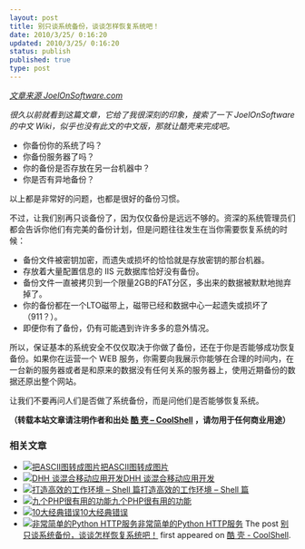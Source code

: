 ```yaml
---
layout: post
title: 别只谈系统备份，谈谈怎样恢复系统吧！
date: 2010/3/25/ 0:16:20
updated: 2010/3/25/ 0:16:20
status: publish
published: true
type: post
---
```


*[文章来源 JoelOnSoftware.com](http://www.joelonsoftware.com/items/2009/12/14.html)*


*很久以前就看到这篇文章，它给了我很深刻的印象，搜索了一下 JoelOnSoftware 的中文 Wiki，似乎也没有此文的中文版，那就让酷壳来完成吧。*


* 你备份你的系统了吗？
* 你备份服务器了吗？
* 你的备份是否存放在另一台机器中？
* 你是否有异地备份？


以上都是非常好的问题，也都是很好的备份习惯。


不过，让我们别再只谈备份了，因为仅仅备份是远远不够的。资深的系统管理员们都会告诉你他们有完美的备份计划，但是问题往往发生在当你需要恢复系统的时候：


* 备份文件被密钥加密，而遗失或损坏的恰恰就是存放密钥的那台机器。
* 存放着大量配置信息的 IIS 元数据库恰好没有备份。
* 备份文件一直被拷贝到一个限量2GB的FAT分区，多出来的数据被默默地抛弃掉了。
* 你的备份都在一个LTO磁带上，磁带已经和数据中心一起遗失或损坏了（911？）。
* 即便你有了备份，仍有可能遇到许许多多的意外情况。


所以，保证基本的系统安全不仅仅取决于你做了备份，还在于你是否能够成功恢复备份。如果你在运营一个 WEB 服务，你需要向我展示你能够在合理的时间内，在一台新的服务器或者是和原来的数据没有任何关系的服务器上，使用近期备份的数据还原出整个网站。


让我们不要再问人们是否做了系统备份，而是问他们是否能够恢复系统。



**（转载本站文章请注明作者和出处 [酷 壳 – CoolShell](https://coolshell.cn/) ，请勿用于任何商业用途）**



### 相关文章

* [![把ASCII图转成图片](https://coolshell.cn/wp-content/uploads/2009/11/color_codes-150x150.png)](https://coolshell.cn/articles/1684.html)[把ASCII图转成图片](https://coolshell.cn/articles/1684.html)
* [![DHH 谈混合移动应用开发](https://coolshell.cn/wp-content/uploads/2014/12/1053-DHH-150x150.jpg)](https://coolshell.cn/articles/12225.html)[DHH 谈混合移动应用开发](https://coolshell.cn/articles/12225.html)
* [![打造高效的工作环境 – Shell 篇](https://coolshell.cn/wp-content/uploads/2019/03/linux.ninja_-150x150.png)](https://coolshell.cn/articles/19219.html)[打造高效的工作环境 – Shell 篇](https://coolshell.cn/articles/19219.html)
* [![九个PHP很有用的功能](https://coolshell.cn/wp-content/plugins/wordpress-23-related-posts-plugin/static/thumbs/1.jpg)](https://coolshell.cn/articles/2394.html)[九个PHP很有用的功能](https://coolshell.cn/articles/2394.html)
* [![10大经典错误](https://coolshell.cn/wp-content/plugins/wordpress-23-related-posts-plugin/static/thumbs/5.jpg)](https://coolshell.cn/articles/5107.html)[10大经典错误](https://coolshell.cn/articles/5107.html)
* [![非常简单的Python HTTP服务](https://coolshell.cn/wp-content/plugins/wordpress-23-related-posts-plugin/static/thumbs/27.jpg)](https://coolshell.cn/articles/1480.html)[非常简单的Python HTTP服务](https://coolshell.cn/articles/1480.html)
The post [别只谈系统备份，谈谈怎样恢复系统吧！](https://coolshell.cn/articles/2155.html) first appeared on [酷 壳 - CoolShell](https://coolshell.cn).